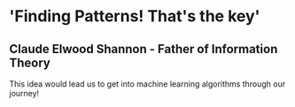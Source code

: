 # 'Finding Patterns! That's the key'
## Claude Elwood Shannon - Father of Information Theory
This idea would lead us to get into machine learning algorithms through our journey!
